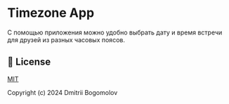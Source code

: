 # Timezone App

С помощью приложения можно удобно выбрать дату и время встречи для друзей из разных часовых поясов.

## 📑 License
[MIT](http://opensource.org/licenses/MIT)

Copyright (c) 2024 Dmitrii Bogomolov
